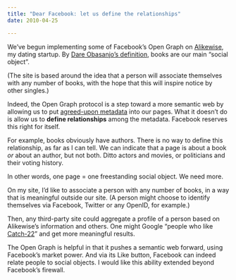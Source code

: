 ```yaml
---
title: "Dear Facebook: let us define the relationships"
date: 2010-04-25

---
```


We’ve begun implementing some of Facebook’s Open Graph on [Alikewise](http://alikewise.com/), my dating startup. By [Dare Obasanjo’s definition](http://www.25hoursaday.com/weblog/2010/04/24/FacebooksOpenGraphProtocolFromAWebDevelopersPerspective.aspx), books are our main “social object”.

(The site is based around the idea that a person will associate themselves with any number of books, with the hope that this will inspire notice by other singles.)

Indeed, the Open Graph protocol is a step toward a more semantic web by allowing us to put [agreed-upon metadata](http://developers.facebook.com/docs/opengraph#types) into our pages. What it doesn’t do is allow us to **define relationships** among the metadata. Facebook reserves this right for itself.

For example, books obviously have authors. There is no way to define this relationship, as far as I can tell. We can indicate that a page is about a book _or_ about an author, but not both. Ditto actors and movies, or politicians and their voting history.

In other words, one page = one freestanding social object. We need more.

On my site, I’d like to associate a person with any number of books, in a way that is meaningful outside our site. (A person might choose to identify themselves via Facebook, Twitter or any OpenID, for example.)

Then, any third-party site could aggregate a profile of a person based on Alikewise’s information and others. One might Google “people who like [Catch-22](http://alikewise.com/Books/Details/180)” and get more meaningful results.

The Open Graph is helpful in that it pushes a semantic web forward, using Facebook’s market power. And via its Like button, Facebook can indeed relate people to social objects. I would like this ability extended beyond Facebook’s firewall.
